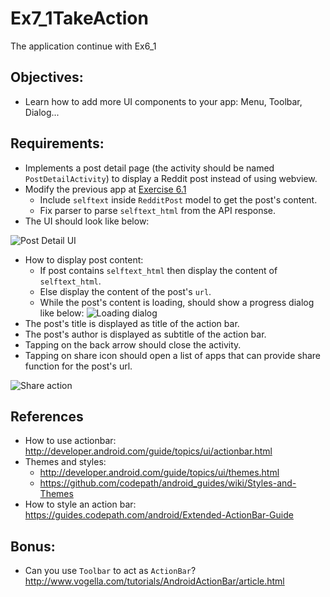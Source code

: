 # Ex7_1TakeAction
The application continue with Ex6_1

## Objectives:
* Learn how to add more UI components to your app: Menu, Toolbar, Dialog...

## Requirements:
* Implements a post detail page (the activity should be named `PostDetailActivity`) to display a Reddit post instead of using webview.
* Modify the previous app at [Exercise 6.1](Exercise_6_1_New_Datasource.md)
    + Include `selftext` inside `RedditPost` model to get the post's content.
    + Fix parser to parse `selftext_html` from the API response.
* The UI should look like below:

![Post Detail UI](images/ex7/post_detail.png)

* How to display post content:
    + If post contains `selftext_html` then display the content of `selftext_html`.
    + Else display the content of the post's `url`.
    + While the post's content is loading, should show a progress dialog like below:
    ![Loading dialog](images/ex7/loading_dialog.png)
* The post's title is displayed as title of the action bar.
* The post's author is displayed as subtitle of the action bar.
* Tapping on the back arrow should close the activity.
* Tapping on share icon should open a list of apps that can provide share function for the post's url.

![Share action](images/ex7/share_action.png)

## References
* How to use actionbar: http://developer.android.com/guide/topics/ui/actionbar.html
* Themes and styles:
    + http://developer.android.com/guide/topics/ui/themes.html
    + https://github.com/codepath/android_guides/wiki/Styles-and-Themes
* How to style an action bar: https://guides.codepath.com/android/Extended-ActionBar-Guide

## Bonus:
* Can you use `Toolbar` to act as `ActionBar`? http://www.vogella.com/tutorials/AndroidActionBar/article.html

